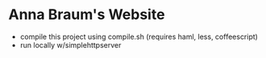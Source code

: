 # Anna Braum's Website
- compile this project using compile.sh
    (requires haml, less, coffeescript)
- run locally w/simplehttpserver

